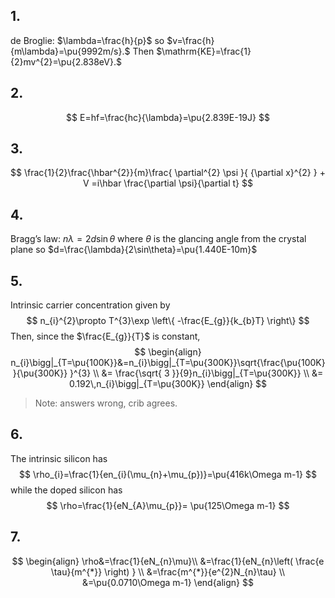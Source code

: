## 1.
de Broglie: $\lambda=\frac{h}{p}$ so $v=\frac{h}{m\lambda}=\pu{9992m/s}.$ Then $\mathrm{KE}=\frac{1}{2}mv^{2}=\pu{2.838eV}.$

## 2.
$$
E=hf=\frac{hc}{\lambda}=\pu{2.839E-19J}
$$
## 3.
$$
\frac{1}{2}\frac{\hbar^{2}}{m}\frac{ \partial^{2} \psi }{ {\partial x}^{2} } + V =i\hbar \frac{\partial \psi}{\partial t} 
$$

## 4.
Bragg’s law: $n\lambda=2d\sin\theta$ where $\theta$ is the glancing angle from the crystal plane so $d=\frac{\lambda}{2\sin\theta}=\pu{1.440E-10m}$ 

## 5.
Intrinsic carrier concentration given by
$$
n_{i}^{2}\propto T^{3}\exp \left\{ -\frac{E_{g}}{k_{b}T} \right\} 
$$
Then, since the $\frac{E_{g}}{T}$ is constant,
$$
\begin{align}
n_{i}\bigg|_{T=\pu{100K}}&=n_{i}\bigg|_{T=\pu{300K}}\sqrt{\frac{\pu{100K}}{\pu{300K}}  }^{3} \\
&= \frac{\sqrt{ 3 }}{9}n_{i}\bigg|_{T=\pu{300K}} \\
&= 0.192\,n_{i}\bigg|_{T=\pu{300K}}
 \end{align}
$$

>Note: answers wrong, crib agrees.

## 6.

The intrinsic silicon has
$$
\rho_{i}=\frac{1}{en_{i}(\mu_{n}+\mu_{p})}=\pu{416k\Omega m-1}
$$
while the doped silicon has
$$
\rho=\frac{1}{eN_{A}\mu_{p}}= \pu{125\Omega m-1}
$$
## 7.
$$
\begin{align}
\rho&=\frac{1}{eN_{n}\mu}\\
&=\frac{1}{eN_{n}\left(  \frac{e \tau}{m^{*}} \right) } \\
&=\frac{m^{*}}{e^{2}N_{n}\tau} \\
&=\pu{0.0710\Omega m-1}
 \end{align}
$$
